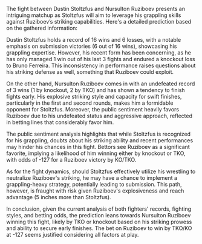 The fight between Dustin Stoltzfus and Nursulton Ruziboev presents an intriguing matchup as Stoltzfus will aim to leverage his grappling skills against Ruziboev’s striking capabilities. Here's a detailed prediction based on the gathered information:

Dustin Stoltzfus holds a record of 16 wins and 6 losses, with a notable emphasis on submission victories (6 out of 16 wins), showcasing his grappling expertise. However, his recent form has been concerning, as he has only managed 1 win out of his last 3 fights and endured a knockout loss to Bruno Ferreira. This inconsistency in performance raises questions about his striking defense as well, something that Ruziboev could exploit.

On the other hand, Nursulton Ruziboev comes in with an undefeated record of 3 wins (1 by knockout, 2 by TKO) and has shown a tendency to finish fights early. His explosive striking style and capacity for swift finishes, particularly in the first and second rounds, makes him a formidable opponent for Stoltzfus. Moreover, the public sentiment heavily favors Ruziboev due to his undefeated status and aggressive approach, reflected in betting lines that considerably favor him.

The public sentiment analysis highlights that while Stoltzfus is recognized for his grappling, doubts about his striking ability and recent performances may hinder his chances in this fight. Bettors see Ruziboev as a significant favorite, implying a likelihood of him winning either by knockout or TKO, with odds of -127 for a Ruziboev victory by KO/TKO.

As for the fight dynamics, should Stoltzfus effectively utilize his wrestling to neutralize Ruziboev's striking, he may have a chance to implement a grappling-heavy strategy, potentially leading to submission. This path, however, is fraught with risk given Ruziboev's explosiveness and reach advantage (5 inches more than Stoltzfus).

In conclusion, given the current analysis of both fighters' records, fighting styles, and betting odds, the prediction leans towards Nursulton Ruziboev winning this fight, likely by TKO or knockout based on his striking prowess and ability to secure early finishes. The bet on Ruziboev to win by TKO/KO at -127 seems justified considering all factors at play.